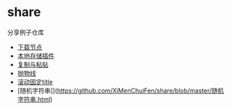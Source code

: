 # share
分享例子仓库

* [下载节点](https://github.com/XiMenChuiFen/share/tree/master/下载节点)	
* [本地存储插件](https://github.com/XiMenChuiFen/share/tree/master/本地存储插件)	
* [复制与粘贴](https://github.com/XiMenChuiFen/share/blob/master/复制与粘贴.html)
* [抛物线](https://github.com/XiMenChuiFen/share/blob/master/抛物线.html)
* [滚动固定title](https://github.com/XiMenChuiFen/share/blob/master/滚动固定title.html)
* [随机字符串]](https://github.com/XiMenChuiFen/share/blob/master/随机字符串.html)


